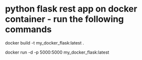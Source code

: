 # python flask rest app on docker container - run the following  commands

docker build -t my_docker_flask:latest .

docker run -d -p 5000:5000 my_docker_flask:latest

